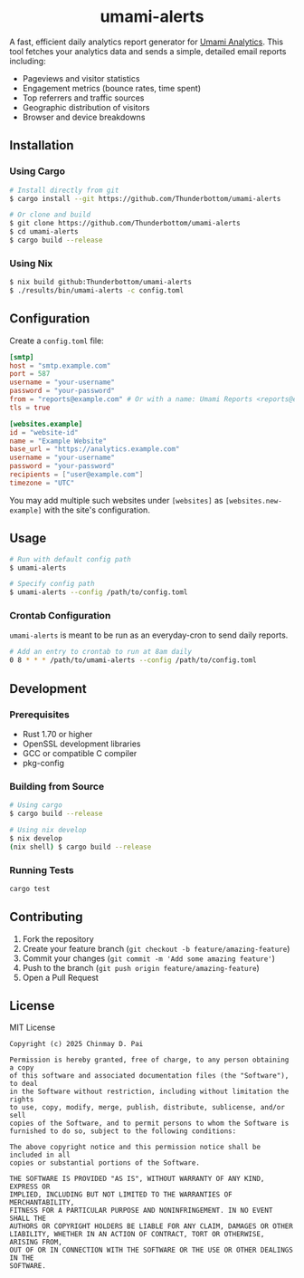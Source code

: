 <h1 align="center">umami-alerts</h1>

A fast, efficient daily analytics report generator for [Umami Analytics](https://umami.is/). This tool fetches your analytics data and sends a simple, detailed email reports including:

- Pageviews and visitor statistics
- Engagement metrics (bounce rates, time spent)
- Top referrers and traffic sources
- Geographic distribution of visitors
- Browser and device breakdowns

## Installation

### Using Cargo

```bash
# Install directly from git
$ cargo install --git https://github.com/Thunderbottom/umami-alerts

# Or clone and build
$ git clone https://github.com/Thunderbottom/umami-alerts
$ cd umami-alerts
$ cargo build --release
```

### Using Nix

```bash
$ nix build github:Thunderbottom/umami-alerts
$ ./results/bin/umami-alerts -c config.toml
```

## Configuration

Create a `config.toml` file:

```toml
[smtp]
host = "smtp.example.com"
port = 587
username = "your-username"
password = "your-password"
from = "reports@example.com" # Or with a name: Umami Reports <reports@example.com>
tls = true

[websites.example]
id = "website-id"
name = "Example Website"
base_url = "https://analytics.example.com"
username = "your-username"
password = "your-password"
recipients = ["user@example.com"]
timezone = "UTC"
```

You may add multiple such websites under `[websites]` as `[websites.new-example]` with the site's configuration.

## Usage

```bash
# Run with default config path
$ umami-alerts

# Specify config path
$ umami-alerts --config /path/to/config.toml
```
### Crontab Configuration

`umami-alerts` is meant to be run as an everyday-cron to send daily reports.

```bash
# Add an entry to crontab to run at 8am daily
0 8 * * * /path/to/umami-alerts --config /path/to/config.toml
```

## Development

### Prerequisites

- Rust 1.70 or higher
- OpenSSL development libraries
- GCC or compatible C compiler
- pkg-config

### Building from Source

```bash
# Using cargo
$ cargo build --release

# Using nix develop
$ nix develop
(nix shell) $ cargo build --release
```

### Running Tests

```bash
cargo test
```

## Contributing

1. Fork the repository
2. Create your feature branch (`git checkout -b feature/amazing-feature`)
3. Commit your changes (`git commit -m 'Add some amazing feature'`)
4. Push to the branch (`git push origin feature/amazing-feature`)
5. Open a Pull Request

## License

MIT License

```
Copyright (c) 2025 Chinmay D. Pai

Permission is hereby granted, free of charge, to any person obtaining a copy
of this software and associated documentation files (the "Software"), to deal
in the Software without restriction, including without limitation the rights
to use, copy, modify, merge, publish, distribute, sublicense, and/or sell
copies of the Software, and to permit persons to whom the Software is
furnished to do so, subject to the following conditions:

The above copyright notice and this permission notice shall be included in all
copies or substantial portions of the Software.

THE SOFTWARE IS PROVIDED "AS IS", WITHOUT WARRANTY OF ANY KIND, EXPRESS OR
IMPLIED, INCLUDING BUT NOT LIMITED TO THE WARRANTIES OF MERCHANTABILITY,
FITNESS FOR A PARTICULAR PURPOSE AND NONINFRINGEMENT. IN NO EVENT SHALL THE
AUTHORS OR COPYRIGHT HOLDERS BE LIABLE FOR ANY CLAIM, DAMAGES OR OTHER
LIABILITY, WHETHER IN AN ACTION OF CONTRACT, TORT OR OTHERWISE, ARISING FROM,
OUT OF OR IN CONNECTION WITH THE SOFTWARE OR THE USE OR OTHER DEALINGS IN THE
SOFTWARE.
```
